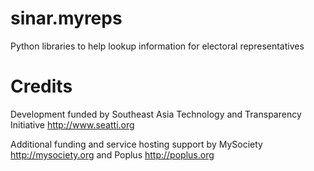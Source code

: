 # sinar.myreps
Python libraries to help lookup information for electoral representatives

Credits
=======

Development funded by Southeast Asia Technology and Transparency
Initiative http://www.seatti.org

Additional funding and service hosting support by MySociety
http://mysociety.org and Poplus http://poplus.org
